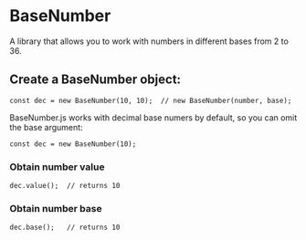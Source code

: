 # BaseNumber
A library that allows you to work with numbers in different bases from 2 to 36.

## Create a BaseNumber object:
```
const dec = new BaseNumber(10, 10);  // new BaseNumber(number, base);
```
BaseNumber.js works with decimal base numers by default, so you can omit the base argument:
```
const dec = new BaseNumber(10);
```
### Obtain number value
```
dec.value();  // returns 10
```
### Obtain number base
```
dec.base();   // returns 10
```
